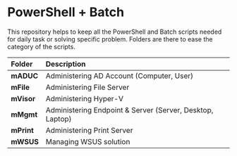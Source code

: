 # PowerShell + Batch
This repository helps to keep all the PowerShell and Batch scripts needed for daily task or solving specific problem. Folders are there to ease the category of the scripts.



| **Folder** | **Description** |
| :--- | :--- |
| **mADUC** | Administering AD Account (Computer, User) |
| **mFile** | Administering File Server |
| **mVisor** | Administering Hyper-V |
| **mMgmt** | Administering Endpoint & Server (Server, Desktop, Laptop) |
| **mPrint** | Administering Print Server |
| **mWSUS** | Managing WSUS solution |
